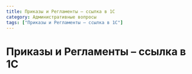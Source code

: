 ```yaml
---
title: Приказы и Регламенты – ссылка в 1С
category: Административные вопросы
tags: ["Приказы и Регламенты – ссылка в 1С"]
---
```

# Приказы и Регламенты – ссылка в 1С
